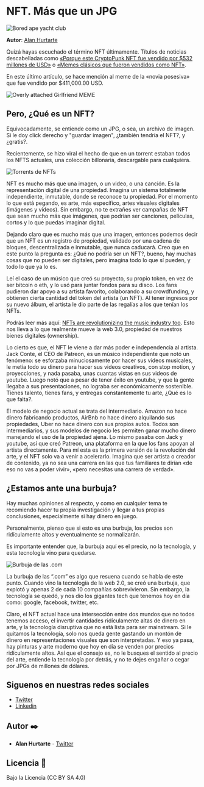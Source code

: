 # NFT. Más que un JPG

![Bored ape yacht club](header.png "Bored ape yacht club")

**Autor**: [Alan Hurtarte](../../authors/alan-hurtarte.md)

Quizá hayas escuchado el término NFT últimamente. Títulos de noticias descabelladas como [«Porque este CryptoPunk NFT  fue vendido por $532 millones de USD»](https://www.cnet.com/news/why-this-cryptopunk-nft-sold-for-532-million-sort-of/) o [«Memes clásicos que fueron vendidos como NFT»](https://mashable.com/article/classic-memes-sold-nft-prices).

En este último artículo, se hace mención al meme de la «novia posesiva» que fue vendido por $411,000.00 USD.

![Overly attached Girlfriend MEME](nft-girlfriend-overly-attached.jpeg "Overly attached Girlfriend MEME")

## Pero, ¿Qué es un NFT?
Equivocadamente, se entiende como un JPG, o sea, un archivo de imagen. Si le doy click derecho y "guardar imagen", ¿también tendría el NFT?, y ¿gratis?.

Recientemente, se hizo viral el hecho de que en un torrent estaban todos los NFTS actuales, una colección billonaria, descargable para cualquiera.

![Torrents de NFTs](nft-torrents.jpeg "Torrents de NFTs")

NFT es mucho más que una imagen, o un video, o una canción. Es la representación digital de una propiedad. Imagina un sistema totalmente independiente, inmutable, donde se reconoce tu propiedad. Por el momento lo que está pegando, es arte, más específico, artes visuales digitales (imágenes y videos). Sin embargo, no te extrañes ver campañas de NFT que sean mucho más que imágenes, que podrían ser canciones, películas, cortos y lo que puedas imaginar digital.

Dejando claro que es mucho más que una imagen, entonces podemos decir que un NFT es un registro de propiedad, validado por una cadena de bloques, descentralizada e inmutable, que nunca caducará. Creo que en este punto la pregunta es: ¿Qué no podría ser un NFT?, bueno, hay muchas cosas que no pueden ser digitales, pero imagina todo lo que sí pueden, y todo lo que ya lo es.

Leí el caso de un músico que creó su proyecto, su propio token, en vez de ser bitcoin o eth, y lo usó para juntar fondos para su disco. Los fans pudieron dar apoyo a su artista favorito, colaborando a su crowdfunding, y obtienen cierta cantidad del token del artista (un NFT). Al tener ingresos por su nuevo álbum, el artista le dio parte de las regalías a los que tenían los NFTs. 

Podrás leer más aquí: [NFTs are revolutionizing the music industry too](https://fortune.com/2021/10/29/nfts-music-industry/). Esto nos lleva a lo que realmente mueve la web 3.0, propiedad de nuestros bienes digitales (ownership).

Lo cierto es que, el NFT le viene a dar más poder e independencia al artista. Jack Conte, el CEO de Patreon, es un músico independiente que notó un fenómeno: se esforzaba minuciosamente por hacer sus videos musicales, le metía todo su dinero para hacer sus videos creativos, con stop motion, y proyecciones, y nada pasaba, unas cuantas vistas en sus videos de youtube. Luego notó que a pesar de tener éxito en youtube, y que la gente llegaba a sus presentaciones, no lograba ser económicamente sostenible. Tienes talento, tienes fans, y entregas constantemente tu arte, ¿Qué es lo que falta?. 

El modelo de negocio actual se trata del intermediario. Amazon no hace dinero fabricando productos, AirBnb no hace dinero alquilando sus propiedades, Uber no hace dinero con sus propios autos. Todos son intermediarios, y sus modelos de negocio les permiten ganar mucho dinero manejando el uso de la propiedad ajena. Lo mismo pasaba con Jack y youtube, así que creó Patreon, una plataforma en la que los fans apoyan al artista directamente. Para mí esta es la primera versión de la revolución del arte, y el NFT solo va a venir a acelerarlo. Imagina que ser artista o creador de contenido, ya no sea una carrera en las que tus familiares te dirían «de eso no vas a poder vivir», «pero necesitas una carrera de verdad».

## ¿Estamos ante una burbuja?
Hay muchas opiniones al respecto, y como en cualquier tema te recomiendo hacer tu propia investigación y llegar a tus propias conclusiones, especialmente si hay dinero en juego. 

Personalmente, pienso que si esto es una burbuja, los precios son ridículamente altos y eventualmente se normalizarán. 

Es importante entender que, la burbuja aquí es el precio, no la tecnología, y esta tecnología vino para quedarse. 

![Burbuja de las .com](dotcom-bubble.webp "Bubuja de las .com")

La burbuja de las “.com” es algo que resuena cuando se habla de este punto. Cuando vino la tecnología de la web 2.0, se creó una burbuja, que explotó y apenas 2 de cada 10 compañías sobrevivieron. Sin embargo, la tecnología se quedó, y nos dio los gigantes tech que tenemos hoy en día como: google, facebook, twitter, etc.

Claro, el NFT actual hace una intersección entre dos mundos que no todos tenemos acceso, el invertir cantidades ridículamente altas de dinero en arte, y la tecnología disruptiva que no está lista para ser mainstream. Si le quitamos la tecnología, solo nos queda gente gastando un montón de dinero en representaciones visuales que son interpretadas. Y eso ya pasa, hay pinturas y arte moderno que hoy en día se venden por precios ridículamente altos. Así que el consejo es, no le busques el sentido al precio del arte, entiende la tecnología por detrás, y no te dejes engañar o cegar por JPGs de millones de dólares.


## Siguenos en nuestras redes sociales
* [Twitter](https://twitter.com/opensciencelabs)
* [Linkedin](https://www.linkedin.com/company/open-science-labs/)

## Autor ✒️

* **Alan Hurtarte** - [Twitter](https://twitter.com/alanhurtarte)

## Licencia 📄

Bajo la Licencia (CC BY SA 4.0)
